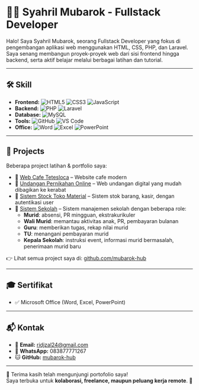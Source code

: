 # 👨‍💻 Syahril Mubarok - Fullstack Developer

Halo! Saya Syahril Mubarok, seorang Fullstack Developer yang fokus di pengembangan aplikasi web menggunakan HTML, CSS, PHP, dan Laravel. Saya senang membangun proyek-proyek web dari sisi frontend hingga backend, serta aktif belajar melalui berbagai latihan dan tutorial.

---

## 🛠️ Skill
-  **Frontend:**  ![HTML5](https://img.shields.io/badge/HTML5-E34F26?style=for-the-badge&logo=html5&logoColor=white)  ![CSS3](https://img.shields.io/badge/CSS3-1572B6?style=for-the-badge&logo=css3&logoColor=white)  ![JavaScript](https://img.shields.io/badge/JavaScript-F7DF1E?style=for-the-badge&logo=javascript&logoColor=black) 
- **Backend:**  ![PHP](https://img.shields.io/badge/PHP-777BB4?style=for-the-badge&logo=php&logoColor=white)  ![Laravel](https://img.shields.io/badge/Laravel-FF2D20?style=for-the-badge&logo=laravel&logoColor=white)  
- **Database:**  ![MySQL](https://img.shields.io/badge/MySQL-4479A1?style=for-the-badge&logo=mysql&logoColor=white)  
- **Tools:**  ![GitHub](https://img.shields.io/badge/GitHub-181717?style=for-the-badge&logo=github&logoColor=white)  ![VS Code](https://img.shields.io/badge/VS%20Code-0078d7?style=for-the-badge&logo=visual-studio-code&logoColor=white)  
- **Office:**  ![Word](https://img.shields.io/badge/Microsoft_Word-2B579A?style=for-the-badge&logo=microsoft-word&logoColor=white)  ![Excel](https://img.shields.io/badge/Microsoft_Excel-217346?style=for-the-badge&logo=microsoft-excel&logoColor=white)  ![PowerPoint](https://img.shields.io/badge/Microsoft_PowerPoint-B7472A?style=for-the-badge&logo=microsoft-powerpoint&logoColor=white)

---

## 📂 Projects
Beberapa project latihan & portfolio saya:

- 🔹 [Web Cafe Tetesloca](https://github.com/mubarok-hub/web_cafe_tetesloca) – Website cafe modern  
- 🔹 [Undangan Pernikahan Online](https://github.com/mubarok-hub/Undangan_pernikahan_online) – Web undangan digital yang mudah dibagikan ke kerabat  
- 🔹 [Sistem Stock Toko Material](https://github.com/mubarok-hub/Sistem_stock_toko_matrial) – Sistem stok barang, kasir, dengan autentikasi user  
- 🔹 [Sistem Sekolah](https://github.com/mubarok-hub/Sistem_sekolah) – Sistem manajemen sekolah dengan beberapa role:
  - **Murid**: absensi, PR mingguan, ekstrakurikuler  
  - **Wali Murid**: memantau aktivitas anak, PR, pembayaran bulanan  
  - **Guru**: memberikan tugas, rekap nilai murid  
  - **TU**: menangani pembayaran murid  
  - **Kepala Sekolah**: instruksi event, informasi murid bermasalah, penerimaan murid baru

👉 Lihat semua project saya di: [github.com/mubarok-hub](https://github.com/mubarok-hub)

---

## 🎓 Sertifikat
- ✅ Microsoft Office (Word, Excel, PowerPoint)

---

## 📬 Kontak
- 📧 **Email:** ridjzal24@gmail.com  
- 📱 **WhatsApp:** 083877771267  
- 🐱 **GitHub:** [mubarok-hub](https://github.com/mubarok-hub)  

---

🙏 Terima kasih telah mengunjungi portofolio saya!  
Saya terbuka untuk **kolaborasi, freelance, maupun peluang kerja remote**. 🚀
